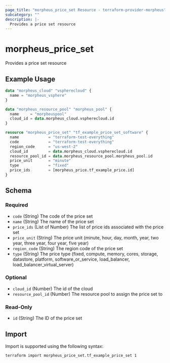 ```yaml
---
page_title: "morpheus_price_set Resource - terraform-provider-morpheus"
subcategory: ""
description: |-
  Provides a price set resource
---
```


# morpheus_price_set

Provides a price set resource

## Example Usage

```terraform
data "morpheus_cloud" "vspherecloud" {
  name = "morpheus_vsphere"
}

data "morpheus_resource_pool" "morpheus_pool" {
  name     = "morpheuspool"
  cloud_id = data.morpheus_cloud.vspherecloud.id
}

resource "morpheus_price_set" "tf_example_price_set_software" {
  name             = "terraform-test-everything"
  code             = "terraform-test-everything"
  region_code      = "us-west-2"
  cloud_id         = data.morpheus_cloud.vspherecloud.id
  resource_pool_id = data.morpheus_resource_pool.morpheus_pool.id
  price_unit       = "minute"
  type             = "fixed"
  price_ids        = [morpheus_price.tf_example_price.id]
}
```

<!-- schema generated by tfplugindocs -->
## Schema

### Required

- `code` (String) The code of the price set
- `name` (String) The name of the price set
- `price_ids` (List of Number) The list of price ids associated with the price set
- `price_unit` (String) The price unit (minute, hour, day, month, year, two year, three year, four year, five year)
- `region_code` (String) The region code of the price set
- `type` (String) The price type (fixed, compute, memory, cores, storage, datastore, platform, software_or_service, load_balancer, load_balancer_virtual_server)

### Optional

- `cloud_id` (Number) The id of the cloud
- `resource_pool_id` (Number) The resource pool to assign the price set to

### Read-Only

- `id` (String) The ID of the price set

## Import

Import is supported using the following syntax:

```shell
terraform import morpheus_price_set.tf_example_price_set 1
```
